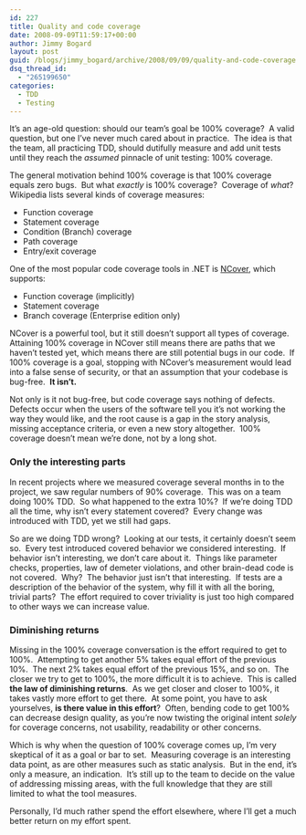 ```yaml
---
id: 227
title: Quality and code coverage
date: 2008-09-09T11:59:17+00:00
author: Jimmy Bogard
layout: post
guid: /blogs/jimmy_bogard/archive/2008/09/09/quality-and-code-coverage.aspx
dsq_thread_id:
  - "265199650"
categories:
  - TDD
  - Testing
---
```

It&#8217;s an age-old question: should our team&#8217;s goal be 100% coverage?&nbsp; A valid question, but one I&#8217;ve never much cared about in practice.&nbsp; The idea is that the team, all practicing TDD, should dutifully measure and add unit tests until they reach the _assumed_ pinnacle of unit testing: 100% coverage.

The general motivation behind 100% coverage is that 100% coverage equals zero bugs.&nbsp; But what _exactly_ is 100% coverage?&nbsp; Coverage of _what_?&nbsp; Wikipedia lists several kinds of coverage measures:

  * Function coverage
  * Statement coverage
  * Condition (Branch) coverage
  * Path coverage
  * Entry/exit coverage

One of the most popular code coverage tools in .NET is [NCover](http://www.ncover.com/), which supports:

  * Function coverage (implicitly)
  * Statement coverage
  * Branch coverage (Enterprise edition only)

NCover is a powerful tool, but it still doesn&#8217;t support all types of coverage.&nbsp; Attaining 100% coverage in NCover still means there are paths that we haven&#8217;t tested yet, which means there are still potential bugs in our code.&nbsp; If 100% coverage is a goal, stopping with NCover&#8217;s measurement would lead into a false sense of security, or that an assumption that your codebase is bug-free.&nbsp; **It isn&#8217;t.**

Not only is it not bug-free, but code coverage says nothing of defects.&nbsp; Defects occur when the users of the software tell you it&#8217;s not working the way they would like, and the root cause is a gap in the story analysis, missing acceptance criteria, or even a new story altogether.&nbsp; 100% coverage doesn&#8217;t mean we&#8217;re done, not by a long shot.

### 

### 

### Only the interesting parts

In recent projects where we measured coverage several months in to the project, we saw regular numbers of 90% coverage.&nbsp; This was on a team doing 100% TDD.&nbsp; So what happened to the extra 10%?&nbsp; If we&#8217;re doing TDD all the time, why isn&#8217;t every statement covered?&nbsp; Every change was introduced with TDD, yet we still had gaps.

So are we doing TDD wrong?&nbsp; Looking at our tests, it certainly doesn&#8217;t seem so.&nbsp; Every test introduced covered behavior we considered interesting.&nbsp; If behavior isn&#8217;t interesting, we don&#8217;t care about it.&nbsp; Things like parameter checks, properties, law of demeter violations, and other brain-dead code is not covered.&nbsp; Why?&nbsp; The behavior just isn&#8217;t that interesting.&nbsp; If tests are a description of the behavior of the system, why fill it with all the boring, trivial parts?&nbsp; The effort required to cover triviality is just too high compared to other ways we can increase value.

### 

### Diminishing returns

Missing in the 100% coverage conversation is the effort required to get to 100%.&nbsp; Attempting to get another 5% takes equal effort of the previous 10%.&nbsp; The next 2% takes equal effort of the previous 15%, and so on.&nbsp; The closer we try to get to 100%, the more difficult it is to achieve.&nbsp; This is called **the law of diminishing returns**.&nbsp; As we get closer and closer to 100%, it takes vastly more effort to get there.&nbsp; At some point, you have to ask yourselves, **is there value in this effort**?&nbsp; Often, bending code to get 100% can decrease design quality, as you&#8217;re now twisting the original intent _solely_ for coverage concerns, not usability, readability or other concerns.

Which is why when the question of 100% coverage comes up, I&#8217;m very skeptical of it as a goal or bar to set.&nbsp; Measuring coverage is an interesting data point, as are other measures such as static analysis.&nbsp; But in the end, it&#8217;s only a measure, an indication.&nbsp; It&#8217;s still up to the team to decide on the value of addressing missing areas, with the full knowledge that they are still limited to what the tool measures.

Personally, I&#8217;d much rather spend the effort elsewhere, where I&#8217;ll get a much better return on my effort spent.